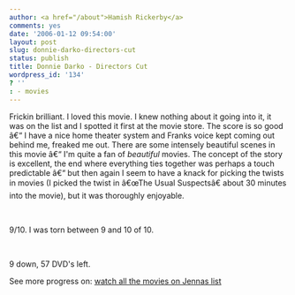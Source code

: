 ```yaml
---
author: <a href="/about">Hamish Rickerby</a>
comments: yes
date: '2006-01-12 09:54:00'
layout: post
slug: donnie-darko-directors-cut
status: publish
title: Donnie Darko - Directors Cut
wordpress_id: '134'
? ''
: - movies
---
```


<div>
<div>

Frickin brilliant.  I loved this movie.  I knew nothing about it going into it, it was on the list and I spotted it first at the movie store.  The score is so good â€“ I have a nice home theater system and Franks voice kept coming out behind me, freaked me out.  There are some intensely beautiful scenes in this movie â€“ I'm quite a fan of <em>beautiful</em> movies.  The concept of the story is excellent, the end where everything ties together was perhaps a touch predictable â€“ but then again I seem to have a knack for picking the twists in movies (I picked the twist in â€œThe Usual Suspectsâ€ about 30 minutes into the movie), but it was thoroughly enjoyable.

 

9/10.  I was torn between 9 and 10 of 10.

 

9 down, 57 DVD's left.

</div>
<div>See more progress on: <a href="http://www.43things.com/people/progress/rickerbh?on=1867393">watch all the movies on Jennas list</a></div>
</div>
